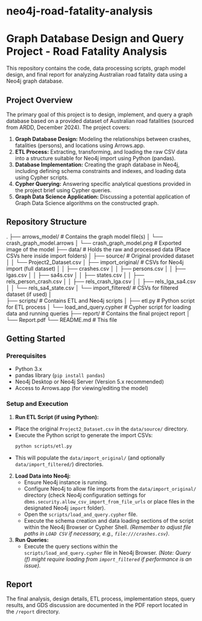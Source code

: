 # neo4j-road-fatality-analysis

# Graph Database Design and Query Project - Road Fatality Analysis
This repository contains the code, data processing scripts, graph model design, and final report for analyzing Australian road fatality data using a Neo4j graph database.

## Project Overview

The primary goal of this project is to design, implement, and query a graph database based on a provided dataset of Australian road fatalities (sourced from ARDD, December 2024). The project covers:

1.  **Graph Database Design:** Modeling the relationships between crashes, fatalities (persons), and locations using Arrows.app.
2.  **ETL Process:** Extracting, transforming, and loading the raw CSV data into a structure suitable for Neo4j import using Python (pandas).
3.  **Database Implementation:** Creating the graph database in Neo4j, including defining schema constraints and indexes, and loading data using Cypher scripts.
4.  **Cypher Querying:** Answering specific analytical questions provided in the project brief using Cypher queries.
5.  **Graph Data Science Application:** Discussing a potential application of Graph Data Science algorithms on the constructed graph.

## Repository Structure

.
├── arrows_model/             # Contains the graph model file(s)
│   └── crash_graph_model.arrows
│   └── crash_graph_model.png   # Exported image of the model
├── data/                     # Holds the raw and processed data (Place CSVs here inside import folders)
│   ├── source/                 # Original provided dataset
│   │   └── Project2_Dataset.csv
│   ├── import_original/        # CSVs for Neo4j import (full dataset)
│   │   ├── crashes.csv
│   │   ├── persons.csv
│   │   ├── lgas.csv
│   │   ├── sa4s.csv
│   │   ├── states.csv
│   │   ├── rels_person_crash.csv
│   │   ├── rels_crash_lga.csv
│   │   ├── rels_lga_sa4.csv
│   │   └── rels_sa4_state.csv
│   └── import_filtered/        # CSVs for filtered dataset (if used)
│       
├── scripts/                  # Contains ETL and Neo4j scripts
│   ├── etl.py                  # Python script for ETL process
│   └── load_and_query.cypher   # Cypher script for loading data and running queries
├── report/                   # Contains the final project report
│   └── Report.pdf
└── README.md                 # This file



## Getting Started

### Prerequisites

*   Python 3.x
*   pandas library (`pip install pandas`)
*   Neo4j Desktop or Neo4j Server (Version 5.x recommended)
*   Access to Arrows.app (for viewing/editing the model)

### Setup and Execution

1. **Run ETL Script (if using Python):**

*   Place the original `Project2_Dataset.csv` in the `data/source/` directory.
*   Execute the Python script to generate the import CSVs:
    ```bash
    python scripts/etl.py
    ```
*   This will populate the `data/import_original/` (and optionally `data/import_filtered/`) directories.

2.  **Load Data into Neo4j:**
    *   Ensure Neo4j instance is running.
    *   Configure Neo4j to allow file imports from the `data/import_original/` directory (check Neo4j configuration settings for `dbms.security.allow_csv_import_from_file_urls` or place files in the designated Neo4j `import` folder).
    *   Open the `scripts/load_and_query.cypher` file.
    *   Execute the schema creation and data loading sections of the script within the Neo4j Browser or Cypher Shell. *(Remember to adjust file paths in `LOAD CSV` if necessary, e.g., `file:///crashes.csv`)*.
3.  **Run Queries:**
    *   Execute the query sections within the `scripts/load_and_query.cypher` file in Neo4j Browser. *(Note: Query (f) might require loading from `import_filtered` if performance is an issue).*

## Report

The final analysis, design details, ETL process, implementation steps, query results, and GDS discussion are documented in the PDF report located in the `/report` directory.

